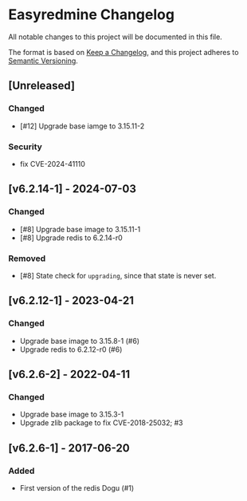 # Easyredmine Changelog
All notable changes to this project will be documented in this file.

The format is based on [Keep a Changelog](https://keepachangelog.com/en/1.0.0/),
and this project adheres to [Semantic Versioning](https://semver.org/spec/v2.0.0.html).

## [Unreleased]
### Changed
- [#12] Upgrade base iamge to 3.15.11-2

### Security
- fix CVE-2024-41110

## [v6.2.14-1] - 2024-07-03
### Changed
- [#8] Upgrade base image to 3.15.11-1
- [#8] Upgrade redis to 6.2.14-r0

### Removed
- [#8] State check for `upgrading`, since that state is never set.

## [v6.2.12-1] - 2023-04-21
### Changed
- Upgrade base image to 3.15.8-1 (#6)
- Upgrade redis to 6.2.12-r0 (#6)

## [v6.2.6-2] - 2022-04-11
### Changed
- Upgrade base image to 3.15.3-1
- Upgrade zlib package to fix CVE-2018-25032; #3

## [v6.2.6-1] - 2017-06-20
### Added
- First version of the redis Dogu (#1)
